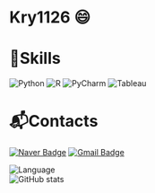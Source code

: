 <!-- ![header](https://capsule-render.vercel.app/api?type=waving&color=0:B5E4F7,100:a82da8&height=200&section=header&text=Welcome&fontSize=70&fontColor=FFFFFF&fontAlignY=33&desc=JAEWON's%20Github%20Profile&descAlign=58&descAlignY=53&animation=twinkling) -->
# Kry1126 😄 

# 💪Skills
![Python](https://img.shields.io/badge/Python-3776AB.svg?&style=for-the-badge&logo=Python&logoColor=white)
![R](https://img.shields.io/badge/R-FF4154.svg?&style=for-the-badge&logo=R&logoColor=white)
![PyCharm](https://img.shields.io/badge/PyCharm-569A31.svg?&style=for-the-badge&logo=PyCharm&logoColor=white)
![Tableau](https://img.shields.io/badge/Tableau-E97627.svg?&style=for-the-badge&logo=Tableau&logoColor=white)

# 📬Contacts
[![Naver Badge](https://img.shields.io/badge/kry1126@naver.com-03C75A?style=flat-square&logo=Naver&logoColor=white&link=mailto:kry1126@naver.com)](mailto:kry1126@naver.com)
[![Gmail Badge](https://img.shields.io/badge/kry11266@gmail.com-EA4335?style=flat-square&logo=Gmail&logoColor=white&link=mailto:kry11266@gmail.com)](mailto:kry11266@gmail.com)

![Language](https://github-readme-stats.vercel.app/api/top-langs/?username=kry1126&layout=compact&theme=graywhite)  
![GitHub stats](https://github-readme-stats.vercel.app/api?username=kry1126&show_icons=true&theme=graywhite)

<!-- ![footer](https://capsule-render.vercel.app/api?type=waving&color=0:a82da8,100:B5E4F7&height=150&section=footer) -->
